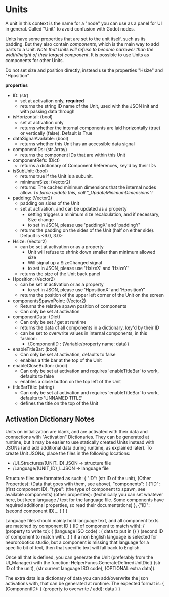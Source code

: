 


# Units
A unit in this context is the name for a "node" you can use as a panel for UI in general. Called "Unit" to avoid confusion with Godot nodes.

Units have some properties that are set to the unit itself, such as its padding. But they also contain *components*, which is the main way to add parts to a Unit. *Note that Units will refuse to become narrower than the width/height of their largest component*. It is possible to use Units as components for other Units.

Do not set size and position directly, instead use the properties "Hsize" and "Hposition"

**properties**

 - ID: (str)
	 - set at activation only, **required**
	 - returns the string ID name of the Unit, used with the JSON init and with passing data through
 - isHorizontal: (bool)
	 - set at activation only
	 - returns whether the internal components are laid horizontally (true) or vertically (false). Default is True
 - dataSignalAvailable: (bool)
	 - returns whether this Unit has an accessible data signal
 - componentIDs: (str Array)
	 - returns the component IDs that are within this Unit
 - componentRefs: (Dict)
	 - returns a dictionary of Component References, key'd by their IDs
 - isSubUnit: (bool)
	 - returns true if the Unit is a subunit.
	 -	minimumSize: (Vector2)
	 -	returns: The cached minimum dimensions that the internal nodes allow. *To force update this, call "_UpdateMinimumDimensions"!*
 - padding: (Vector2) 
	 - padding on sides of the Unit
	 - set at activation, and can be updated as a property
		 - setting triggers a minimum size recalculation, and if necessary, Size change
		 - to set in JSON, please use 'paddingX' and 'paddingY'
	 - returns the padding on the sides of the Unit (half on either side). Default is <6.0, 3.0>
 - Hsize: (Vector2)
	 - can be set at activation or as a property
		 - Unit will refuse to shrink down smaller than minimum allowed size
		 - Will signal up a SizeChanged signal
		 - to set in JSON, please use 'HsizeX' and 'HsizeY'
	 - returns the size of the Unit back panel
 - Hposition: (Vector2)
	 - can be set at activation or as a property
		 - to set in JSON, please use 'HpositionX' and 'HpositionY'
	 - returns the position of the upper left corner of the Unit on the screen
 - componentsSpawnPoint: (Vector2)
	 - Returns the relative spawn position of components
	 - Can only be set at activation
- componentData: (Dict)
	- Can only be set / get at runtime
	- returns the data of all components in a dictionary, key'd by their ID
	- can be set to overwrite values in internal components, in this fashion:
		- {ComponentID : {Variable/property name: data}}
- enableTitleBar: (bool)
	- Can only be set at activation, defaults to false
	- enables a title bar at the top of the Unit
- enableCloseButton: (bool)
	- Can only be set at activation and requires 'enableTitleBar' to work, defaults to false
	- enables a close button on the top left of the Unit
- titleBarTitle: (string)
	- Can only be set at activation and requires 'enableTitleBar' to work, defaults to 'UNNAMED TITLE'
	- defines the title on the top of the Unit


## Activation Dictionary Notes
Units on initialization are blank, and are activated with their data and connections with "Activation" Dictionaries. They can be generated at runtime, but it may be easier to use statically created Units instead with JSONs (and add additional data during runtime, as explained later).
To create Unit JSONs, place the files in the following locations:
 - /UI_Structures/(UNIT_ID).JSON -> structure file
 - /Language/(UNIT_ID)_L.JSON ->  language file

Structure files are formatted as such:
{
	"ID": (str ID of the unit),
	(Other Properties): (Data that goes with them, see above),
	"components": [
		{"ID": (first component ID),
		 "type": (the type of component to spawn, see available components)
		 (other properties): (technically you can set whatever here, but keep language / text for the language file. Some components have required additional properties, so read their documentations)
		 },
		 {"ID": (second component ID)... } 
	]
}

Language files should mainly hold language text, and all component texts are matched by component ID
{
	(ID of component to match with): {
		(property to write to): { (language ISO code) : ( data to put in )}
	}
	(second ID of component to match with...)
}
if a non English language is selected for neurorobotics studio, but a component is missing that language for a specific bit of text, then that specific text will fall back to English.

Once all that is defined, you can generate the Unit (preferably from the UI_Manager) with the function:
HelperFuncs.GenerateDefinedUnitDict( (str ID of the unit), (str current language ISO code), (OPTIONAL extra data)).

The extra data is a dictionary of data you can add/overwrite the json activations with, that can be generated at runtime. The expected format is:
{
	(ComponentID): {
		(property to overwrite / add): data
	}
}
